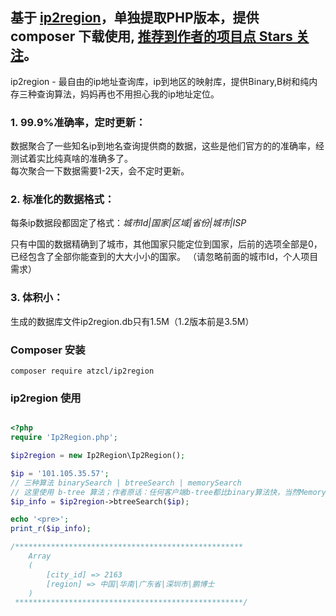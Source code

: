 基于 [ip2region](https://github.com/lionsoul2014/ip2region)，单独提取PHP版本，提供 composer 下载使用, [推荐到作者的项目点 Stars 关注](https://github.com/lionsoul2014/ip2region)。
--

ip2region - 最自由的ip地址查询库，ip到地区的映射库，提供Binary,B树和纯内存三种查询算法，妈妈再也不用担心我的ip地址定位。

### 1. 99.9%准确率，定时更新：

数据聚合了一些知名ip到地名查询提供商的数据，这些是他们官方的的准确率，经测试着实比纯真啥的准确多了。<br />
每次聚合一下数据需要1-2天，会不定时更新。

### 2. 标准化的数据格式：

每条ip数据段都固定了格式：_城市Id|国家|区域|省份|城市|ISP_

只有中国的数据精确到了城市，其他国家只能定位到国家，后前的选项全部是0，已经包含了全部你能查到的大大小小的国家。
（请忽略前面的城市Id，个人项目需求）

### 3. 体积小：

生成的数据库文件ip2region.db只有1.5M（1.2版本前是3.5M）

### Composer 安装

```
composer require atzcl/ip2region
```

### ip2region 使用
```php

<?php
require 'Ip2Region.php';

$ip2region = new Ip2Region\Ip2Region();

$ip = '101.105.35.57';
// 三种算法 binarySearch | btreeSearch | memorySearch
// 这里使用 b-tree 算法；作者原话：任何客户端b-tree都比binary算法快，当然Memory算法固然是最快的！
$ip_info = $ip2region->btreeSearch($ip);

echo '<pre>';
print_r($ip_info);

/***************************************************
    Array
    (
        [city_id] => 2163
        [region] => 中国|华南|广东省|深圳市|鹏博士
    )
 ***************************************************/

```
